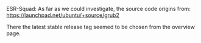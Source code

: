 ESR-Squad:
As far as we could investigate, the source code origins from: https://launchpad.net/ubuntu/+source/grub2

There the latest stable release tag seemed to be chosen from the overview page.
